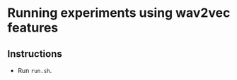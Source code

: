 Running experiments using wav2vec features
===========================================
Instructions
-------------
- Run ``run.sh``.